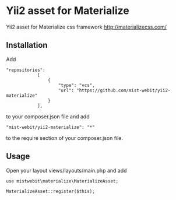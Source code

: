Yii2 asset for Materialize
=================
Yii2 asset for Materialize css framework http://materializecss.com/

Installation
------------

Add 

```
"repositories":
            [
                {
                    "type": "vcs",
                    "url": "https://github.com/mist-webit/yii2-materialize"
                }
            ],
```

to your composer.json file and add 

```
"mist-webit/yii2-materialize": "*"
```
to the require section of your composer.json file.

Usage
-----

Open your layout views/layouts/main.php and add

```
use mistwebit\materialize\MaterializeAsset;

MaterializeAsset::register($this);
```
